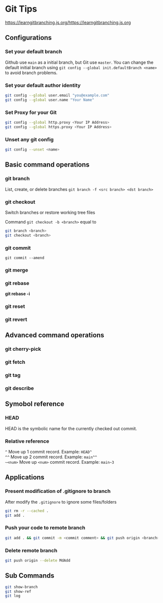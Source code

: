 # Git Tips 
https://learngitbranching.js.org/https://learngitbranching.js.org

## Configurations
### Set your default branch
Github use `main` as a initial branch, but Git use `master`.
You can change the default initial branch using `git config --global init.defaultBranch <name>` to avoid branch problems.

### Set your default author identity
```bash
git config --global user.email "you@example.com"
git config --global user.name "Your Name"
```

### Set Proxy for your Git
```bash
git config --global http.proxy <Your IP Address>
git config --global https.proxy <Your IP Address>
```

### Unset any git config
```bash
git config --unset <name>
```

## Basic command operations
### git branch
List, create, or delete branches
`git branch -f <src branch> <dst branch>`

### git checkout
Switch branches or restore working tree files  

Command `git checkout -b <branch>` equal to 
```bash
git branch <branch>
git checkout <branch>
```

### git commit
`git commit --amend`

### git merge

### git rebase
**git rebase -i**

### git reset

### git revert

## Advanced command operations
### git cherry-pick

### git fetch

### git tag

### git describe

## Symobol reference
### HEAD
HEAD is the symbolic name for the currently checked out commit.  
### Relative reference
`^` Move up 1 commit record. Example: `HEAD^`  
`^^` Move up 2 commit record. Example: `main^^`  
`~<num>` Move up `<num>` commit record. Example: `main~3`  

## Applications
### Present modification of .gitignore to branch
After modify the `.gitignore` to ignore some files/folders
```bash
git rm -r --cached .
git add .
```

### Push your code to remote branch
```bash
git add . && git commit -m <commit comment> && git push origin <branch>
```

### Delete remote branch
```bash  
git push origin --delete MdAdd
```

## Sub Commands
```bash
git show-branch
git show-ref
git log
```